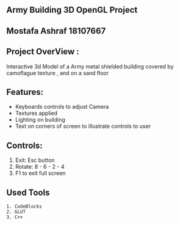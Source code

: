 ##                                                           Army Building 3D OpenGL Project
##                                                                                                                     Mostafa Ashraf 18107667


## Project OverView :

Interactive 3d Model of a  Army metal shielded building covered by camoflague texture , and on a sand floor

## Features:
- Keyboards controls to adjust Camera
- Textures applied
- Lighting on building
- Text on corners of screen to illustrate controls to user



## Controls:
1. Exit: Esc button
2. Rotate: 8 - 6 - 2 - 4
3. F1 to exit full screen

## Used Tools
	1. CodeBlocks
	2. GLUT
	3. C++


